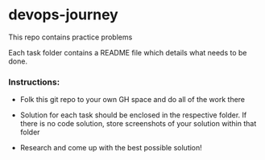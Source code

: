 # devops-journey

This repo contains practice problems

Each task folder contains a README file which details what needs to be done.

### Instructions:

- Folk this git repo to your own GH space and do all of the work there

- Solution for each task should be enclosed in the respective folder. If there is no code solution, store screenshots of your solution within that folder

- Research and come up with the best possible solution!
